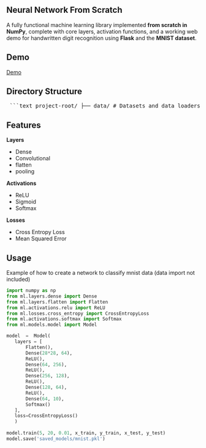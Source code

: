 ## Neural Network From Scratch

A fully functional machine learning library implemented **from scratch in NumPy**, complete with core layers, activation functions, and a working web demo for handwritten digit recognition using **Flask** and the **MNIST dataset**.

## Demo

[Demo](google.com)

## Directory Structure

<pre> ```text project-root/ ├── data/ # Datasets and data loaders │ ├── mnist.py │ └── ... ├── ml/ # Core machine learning modules │ ├── layers/ # Layer implementations (Dense, Conv2D, etc.) │ ├── activations/ # Activation functions (ReLU, Softmax, etc.) │ ├── losses/ # Loss functions │ ├── models/ # Model class and training logic │ └── utils.py ├── examples/ # Example training/testing scripts │ └── mnist_test.py ├── README.md └── requirements.txt ``` </pre>

## Features
**Layers**
- Dense
- Convolutional
- flatten
- pooling

**Activations**
- ReLU
- Sigmoid
- Softmax

**Losses**
- Cross Entropy Loss
- Mean Squared Error

## Usage

Example of how to create a network to classify mnist data (data import not included)

 ```python
import numpy as np
from ml.layers.dense import Dense
from ml.layers.flatten import Flatten
from ml.activations.relu import ReLU
from ml.losses.cross_entropy import CrossEntropyLoss
from ml.activations.softmax import Softmax
from ml.models.model import Model

model  =  Model(
	layers = [
		Flatten(),
		Dense(28*28, 64),
		ReLU(),
		Dense(64, 256),
		ReLU(),
		Dense(256, 128),
		ReLU(),
		Dense(128, 64),
		ReLU(),
		Dense(64, 10),
		Softmax()
	],
	loss=CrossEntropyLoss()
	)
  
model.train(5, 20, 0.01, x_train, y_train, x_test, y_test)
model.save('saved_models/mnist.pkl')
```
